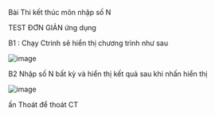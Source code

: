 
Bài Thi kết thúc môn nhập số N

TEST ĐƠN GIẢN ứng dụng
 
 B1 : Chạy Ctrinh sẽ hiển thị chương trình như sau
 
 ![image](https://github.com/taochangbang123/Thietlapview/blob/master/a.png?raw=true)
 
 B2 Nhập số N bất kỳ và hiển thị kết quả sau khi nhấn hiển thị
 
 ![image](https://github.com/taochangbang123/Thietlapview/blob/master/b.png?raw=true)
 
 ấn Thoát để thoát CT
